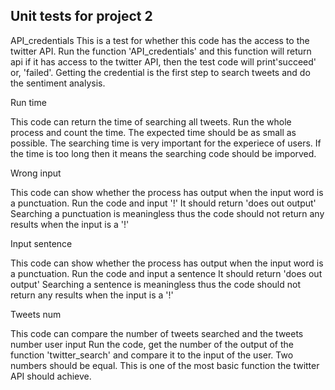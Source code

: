 Unit tests for project 2
-------------------------------------------------------------

API_credentials
This is a test for whether this code has the access to the twitter API.
Run the function 'API_credentials' and this function will return api if it has access to the twitter API, then the test code will print'succeed' or, 'failed'.
Getting the credential is the first step to search tweets and do the sentiment analysis.


Run time

This code can return the time of searching all tweets.
Run the whole process and count the time.
The expected time should be as small as possible.
The searching time is very important for the experiece of users. If the time is too long then it means the searching code should be imporved.


Wrong input

This code can show whether the process has output when the input word is a punctuation.
Run the code and input '!'
It should return 'does out output'
Searching a punctuation is meaningless thus the code should not return any results when the input is a '!'


Input sentence

This code can show whether the process has output when the input word is a punctuation.
Run the code and input a sentence
It should return 'does out output'
Searching a sentence is meaningless thus the code should not return any results when the input is a '!'


Tweets num

This code can compare the number of tweets searched and the tweets number user input
Run the code, get the number of the output of the function 'twitter_search' and compare it to the input of the user.
Two numbers should be equal.
This is one of the most basic function the twitter API should achieve.
